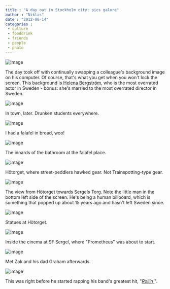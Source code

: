 ```yaml
---
title : "A day out in Stockholm city: pics galore"
author : "Niklas"
date : "2012-06-14"
categories : 
 - culture
 - fooddrink
 - friends
 - people
 - photo
---
```


![image](https://niklasblog.com/wp-content/wpid-CameraZOOM-20120608114515351.jpg "CameraZOOM-20120608114515351.jpg")

The day took off with continually swapping a colleague's background image on his computer. Of course, that's what you get when you won't lock the screen. This background is [Helena Bergström](https://niklasblog.com/?p=5466), who is the most overrated actor in Sweden - bonus: she's married to the most overrated director in Sweden.

![image](https://niklasblog.com/wp-content/wpid-CameraZOOM-20120608133422689.jpg "CameraZOOM-20120608133422689.jpg")

In town, later. Drunken students everywhere.

![image](https://niklasblog.com/wp-content/wpid-CameraZOOM-20120608141716897.jpg "CameraZOOM-20120608141716897.jpg")

I had a falafel in bread, woo!

![image](https://niklasblog.com/wp-content/wpid-CameraZOOM-20120608142724884.jpg "CameraZOOM-20120608142724884.jpg")

The innards of the bathroom at the falafel place.

![image](https://niklasblog.com/wp-content/wpid-CameraZOOM-20120608143437190.jpg "CameraZOOM-20120608143437190.jpg")

Hötorget, where street-peddlers hawked gear. Not Trainspotting-type gear.

![image](https://niklasblog.com/wp-content/wpid-CameraZOOM-20120608143523572.jpg "CameraZOOM-20120608143523572.jpg")

The view from Hötorget towards Sergels Torg. Note the little man in the bottom left side of the screen. He's being a human billboard, which is something that popped up about 15 years ago and hasn't left Sweden since.

![image](https://niklasblog.com/wp-content/wpid-CameraZOOM-20120608135134727.jpg "CameraZOOM-20120608135134727.jpg")

Statues at Hötorget.

![image](https://niklasblog.com/wp-content/wpid-CameraZOOM-20120608150013706.jpg "CameraZOOM-20120608150013706.jpg")

Inside the cinema at SF Sergel, where "Prometheus" was about to start.

![image](https://niklasblog.com/wp-content/wpid-CameraZOOM-20120608182730316.jpg "CameraZOOM-20120608182730316.jpg")

Met Zak and his dad Graham afterwards.

![image](https://niklasblog.com/wp-content/wpid-CameraZOOM-20120608182744051.jpg "CameraZOOM-20120608182744051.jpg")

This was right before he started rapping his band's greatest hit, "_[Rollin'](http://www.youtube.com/watch?v=RYnFIRc0k6E)_".
